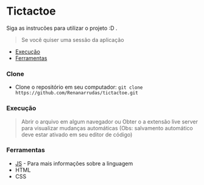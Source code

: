 #  Tictactoe

Siga as instrucões para utilizar o projeto :D .
> Se você quiser uma sessão da aplicação

- [Execução](#Execução)
- [Ferramentas](#Ferramentas)

### Clone
- Clone o repositório em seu computador: ```git clone https://github.com/Renanarrudas/tictactoe.git ```

### Execução
> Abrir o arquivo em algum navegador ou
> Obter o a extensão live server para visualizar mudanças automáticas (Obs: salvamento automático deve estar ativado em seu editor de código) 

### Ferramentas
- [JS](https://developer.mozilla.org/pt-BR/docs/Web/JavaScript) - Para mais informações sobre a linguagem
- HTML
- CSS
